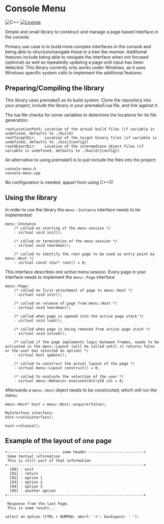 # Console Menu
![C++](https://img.shields.io/badge/language-c%2B%2B-blue?style=flat-square)
[![License](https://img.shields.io/badge/license-BSD--3--Clause-brightgreen?style=flat-square)](LICENSE.txt)

Simple and small library to construct and manage a page based interface in the console.

Primary use case is to build more complex interfaces in the console and being able to structure/navigate these in a tree like manner.  Additional features include being able to navigate the interface when not focused (optional) as well as repeatedly updating a page until input has been detected. This library currently only works under Windows, as it uses Windows specific system calls to implement the additional features. 

## Preparing/Compiling the library
This library uses premake5 as its build system. Clone the repository into your project, include the library in your premake5.lua file, and link against it. 

The lua file checks for some variables to determine the locations for its file generation:

    rootLocationPath: Location of the actual build files (if variable is undefined, defaults to ./build)
    rootTargetDir:    Location of the target binary files (if variable is undefined, defaults to ./bin/{config})
    rootObjectDir:    Location of the intermediate object files (if variable is undefined, defaults to ./build/{config})

An alternative to using premake5 is to just include the files into the project:

    console-menu.h
    console-menu.cpp

No configuration is needed, appart from using C++17.

## Using the library
In order to use the library the `menu::Instance` interface needs to be implemented:

    menu::Instance
        /* called on starting of the menu session */
        - virtual void init();

        /* called on termination of the menu session */
        - virtual void teardown();

        /* called to identify the root page to be used as entry point by menu::Host */
        - virtual const char* root() = 0;

This interface describes one active menu session.
Every page in your interface needs to implement the `menu::Page` interface:

    menu::Page:
        /* called on first attachment of page to menu::Host */
        - virtual void init();

        /* called on release of page from menu::Host */
        - virtual void teardown();

        /* called when page is opened into the active page stack */
        - virtual void load();

        /* called when page is being removed from active page stack */
        - virtual void unload();

        /* called if the page implements logic between frames, needs to be activated in the menu::Layout (will be called until it returns false or the user has selected an option) */
        - virtual bool update();

        /* called to construct the actual layout of the page */
        - virtual menu::Layout construct() = 0;

        /* called to evaluate the selection of the user */
        - virtual menu::Behavior evaluate(EntryId id) = 0;

Afterwards a `menu::Host` object needs to be constructed, which will run the menu:

    menu::Host* host = menu::Host::acquire(false);

    MyInterface interface;
    host->run(&interface);

    host->release();

## Example of the layout of one page
    +------------------------ some header -------------------------+
     Some textual information
     This is still part of that information
    +--------------------------------------------------------------+
      [00] - exit
      [01] - return
      [02] - option 1
      [03] - option 2
      [04] - option 3
      [05] - another option
    +--------------------------------------------------------------+

     Response from the last Page.
     This is some result...
    
    select an option (CTRL + NUMPAD; abort: '+'; backspace: '-'):